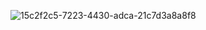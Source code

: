 
![15c2f2c5-7223-4430-adca-21c7d3a8a8f8](https://user-images.githubusercontent.com/92065915/219391021-1316acc1-ca40-4bcc-acb3-873ae498feca.jpg)
